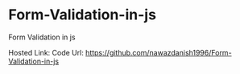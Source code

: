 # Form-Validation-in-js
Form Validation in js

Hosted Link:
Code Url: https://github.com/nawazdanish1996/Form-Validation-in-js
